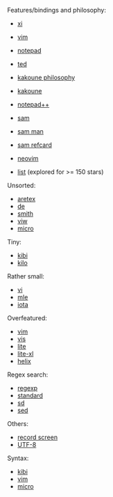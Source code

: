 Features/bindings and philosophy:
* [xi](https://xi-editor.io/docs.html)
* [vim](https://vimhelp.org/vi_diff.txt.html)
* [notepad](https://jsimlo.sk/notepad/features.php)
* [ted](http://www.kpdus.com/ted.html)
* [kakoune philosophy](https://kakoune.org/why-kakoune/why-kakoune.html)
* [kakoune](https://github.com/mawww/kakoune#advanced-topics)
* [notepad++](https://github.com/notepad-plus-plus/notepad-plus-plus/wiki/Features)
* [sam](http://doc.cat-v.org/plan_9/4th_edition/papers/sam/)
* [sam man](http://man.cat-v.org/plan_9/1/sam)
* [sam refcard](http://sam.cat-v.org/cheatsheet/sam-refcard.pdf)
* [neovim](https://neovim.io/charter/)

* [list](https://github.com/topics/text-editor) (explored for >= 150 stars)

Unsorted:
* [aretex](https://github.com/aretext/aretext)
* [de](https://github.com/driusan/de)
* [smith](https://github.com/IGI-111/Smith)
* [viw](https://github.com/lpan/viw)
* [micro](https://github.com/zyedidia/micro)

Tiny:
* [kibi](https://github.com/ilai-deutel/kibi)
* [kilo](https://github.com/antirez/kilo)

Rather small:
* [vi](http://www.ungerhu.com/jxh/vi.html)
* [mle](https://github.com/adsr/mle)
* [iota](https://github.com/gchp/iota)

Overfeatured:
* [vim](https://www.vim.org) 
* [vis](https://github.com/martanne/vis)
* [lite](https://github.com/rxi/lite/)
* [lite-xl](https://lite-xl.com/)
* [helix](https://helix-editor.com/)

Regex search:
* [regexp](https://man.cat-v.org/plan_9/6/regexp)
* [standard](https://pubs.opengroup.org/onlinepubs/9699919799/basedefs/V1_chap09.html)
* [sd](https://github.com/chmln/sd)
* [sed](https://www.gnu.org/software/sed/manual/sed.html)

Others:
* [record screen](https://asciinema.org/)
* [UTF-8](https://en.wikipedia.org/wiki/UTF-8)

Syntax:
* [kibi](https://github.com/ilai-deutel/kibi/tree/master/syntax.d)
* [vim](https://github.com/vim/vim/tree/master/runtime/syntax)
* [micro](https://github.com/zyedidia/micro/tree/master/runtime/syntax)
